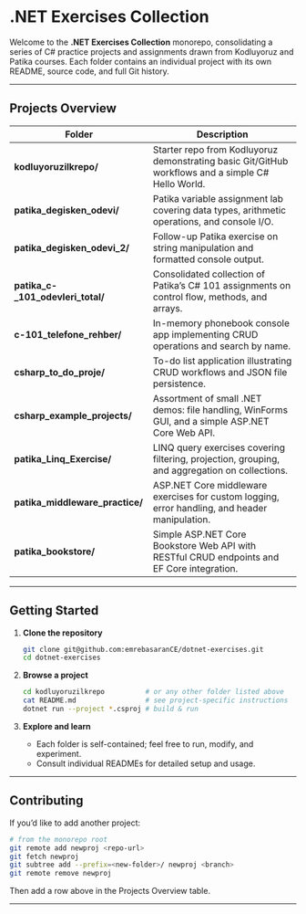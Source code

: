 # .NET Exercises Collection

Welcome to the **.NET Exercises Collection** monorepo, consolidating a series of C# practice projects and assignments drawn from Kodluyoruz and Patika courses. Each folder contains an individual project with its own README, source code, and full Git history.

---

## Projects Overview

| Folder                                | Description                                                                                        |
| ------------------------------------- | -------------------------------------------------------------------------------------------------- |
| **kodluyoruzilkrepo/**                | Starter repo from Kodluyoruz demonstrating basic Git/GitHub workflows and a simple C# Hello World. |
| **patika\_degisken\_odevi/**          | Patika variable assignment lab covering data types, arithmetic operations, and console I/O.        |
| **patika\_degisken\_odevi\_2/**       | Follow-up Patika exercise on string manipulation and formatted console output.                     |
| **patika\_c-\_101\_odevleri\_total/** | Consolidated collection of Patika’s C# 101 assignments on control flow, methods, and arrays.       |
| **c-101\_telefone\_rehber/**          | In-memory phonebook console app implementing CRUD operations and search by name.                   |
| **csharp\_to\_do\_proje/**            | To-do list application illustrating CRUD workflows and JSON file persistence.                      |
| **csharp\_example\_projects/**        | Assortment of small .NET demos: file handling, WinForms GUI, and a simple ASP.NET Core Web API.    |
| **patika\_Linq\_Exercise/**           | LINQ query exercises covering filtering, projection, grouping, and aggregation on collections.     |
| **patika\_middleware\_practice/**     | ASP.NET Core middleware exercises for custom logging, error handling, and header manipulation.     |
| **patika\_bookstore/**                | Simple ASP.NET Core Bookstore Web API with RESTful CRUD endpoints and EF Core integration.         |

---

## Getting Started

1. **Clone the repository**

   ```bash
   git clone git@github.com:emrebasaranCE/dotnet-exercises.git
   cd dotnet-exercises
   ```

2. **Browse a project**

   ```bash
   cd kodluyoruzilkrepo          # or any other folder listed above
   cat README.md                 # see project-specific instructions
   dotnet run --project *.csproj # build & run
   ```

3. **Explore and learn**

   * Each folder is self-contained; feel free to run, modify, and experiment.
   * Consult individual READMEs for detailed setup and usage.

---

## Contributing

If you’d like to add another project:

```bash
# from the monorepo root
git remote add newproj <repo-url>
git fetch newproj
git subtree add --prefix=<new-folder>/ newproj <branch>
git remote remove newproj
```

Then add a row above in the Projects Overview table.

---
